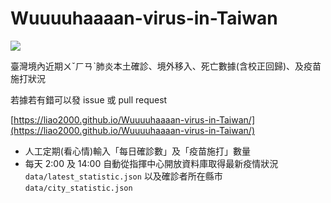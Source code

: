 # Wuuuuhaaaan-virus-in-Taiwan

![](https://i.imgur.com/5fXTpuR.png)

臺灣境內近期ㄨˇㄏㄢˋ肺炎本土確診、境外移入、死亡數據(含校正回歸)、及疫苗施打狀況

若據若有錯可以發 issue 或 pull request

[https://liao2000.github.io/Wuuuuhaaaan-virus-in-Taiwan/](https://liao2000.github.io/Wuuuuhaaaan-virus-in-Taiwan/)

+ 人工定期(看心情)輸入「每日確診數」及「疫苗施打」數量
+ 每天 2:00 及 14:00 自動從指揮中心開放資料庫取得最新疫情狀況 `data/latest_statistic.json` 以及確診者所在縣市 `data/city_statistic.json`